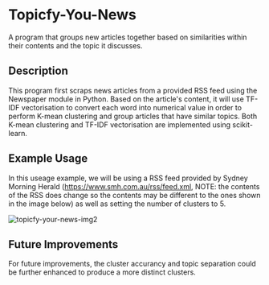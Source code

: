 # Topicfy-You-News
A program that groups new articles together based on similarities within their contents and the topic it discusses.

## Description
This program first scraps news articles from a provided RSS feed using the Newspaper module in Python. Based on the article's content, it will use TF-IDF vectorisation to convert each word into numerical value in order to perform K-mean clustering and group articles that have similar topics. Both K-mean clustering and TF-IDF vectorisation are implemented using scikit-learn.

## Example Usage
In this useage example, we will be using a RSS feed provided by Sydney Morning Herald (https://www.smh.com.au/rss/feed.xml, NOTE: the contents of the RSS does change so the contents may be different to the ones shown in the image below) as well as setting the number of clusters to 5.


![topicfy-your-news-img2](https://github.com/user-attachments/assets/210426d2-ac00-43d3-84b2-8cf52c7f5a2c)

## Future Improvements
For future improvements, the cluster accurancy and topic separation could be further enhanced to produce a more distinct clusters.
